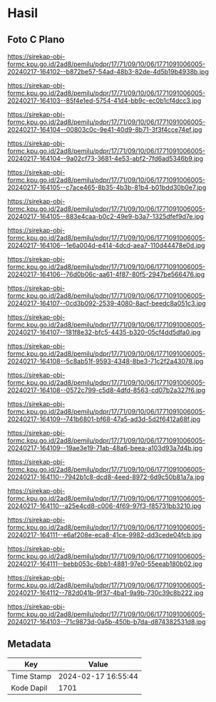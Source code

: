 # Hasil

## Foto C Plano

https://sirekap-obj-formc.kpu.go.id/2ad8/pemilu/pdpr/17/71/09/10/06/1771091006005-20240217-164102--b872be57-54ad-48b3-82de-4d5b19b4938b.jpg

https://sirekap-obj-formc.kpu.go.id/2ad8/pemilu/pdpr/17/71/09/10/06/1771091006005-20240217-164103--85f4e1ed-5754-41d4-bb9c-ec0b1cf4dcc3.jpg

https://sirekap-obj-formc.kpu.go.id/2ad8/pemilu/pdpr/17/71/09/10/06/1771091006005-20240217-164104--00803c0c-9e41-40d9-8b71-3f3f4cce74ef.jpg

https://sirekap-obj-formc.kpu.go.id/2ad8/pemilu/pdpr/17/71/09/10/06/1771091006005-20240217-164104--9a02cf73-3681-4e53-abf2-7fd6ad5346b9.jpg

https://sirekap-obj-formc.kpu.go.id/2ad8/pemilu/pdpr/17/71/09/10/06/1771091006005-20240217-164105--c7ace465-8b35-4b3b-81b4-b01bdd30b0e7.jpg

https://sirekap-obj-formc.kpu.go.id/2ad8/pemilu/pdpr/17/71/09/10/06/1771091006005-20240217-164105--883e4caa-b0c2-49e9-b3a7-1325dfef9d7e.jpg

https://sirekap-obj-formc.kpu.go.id/2ad8/pemilu/pdpr/17/71/09/10/06/1771091006005-20240217-164106--1e6a004d-e414-4dcd-aea7-110d44478e0d.jpg

https://sirekap-obj-formc.kpu.go.id/2ad8/pemilu/pdpr/17/71/09/10/06/1771091006005-20240217-164106--76d0b06c-aa61-4f87-80f5-2947be566476.jpg

https://sirekap-obj-formc.kpu.go.id/2ad8/pemilu/pdpr/17/71/09/10/06/1771091006005-20240217-164107--0cd3b092-2539-4080-8acf-beedc8a051c3.jpg

https://sirekap-obj-formc.kpu.go.id/2ad8/pemilu/pdpr/17/71/09/10/06/1771091006005-20240217-164107--181f8e32-bfc5-4435-b320-05cf4dd5dfa0.jpg

https://sirekap-obj-formc.kpu.go.id/2ad8/pemilu/pdpr/17/71/09/10/06/1771091006005-20240217-164108--5c8ab51f-9593-4348-8be3-71c2f2a43078.jpg

https://sirekap-obj-formc.kpu.go.id/2ad8/pemilu/pdpr/17/71/09/10/06/1771091006005-20240217-164108--0572c799-c5d8-4dfd-8563-cd07b2a327f6.jpg

https://sirekap-obj-formc.kpu.go.id/2ad8/pemilu/pdpr/17/71/09/10/06/1771091006005-20240217-164109--741b6801-bf68-47a5-ad3d-5d2f6412a68f.jpg

https://sirekap-obj-formc.kpu.go.id/2ad8/pemilu/pdpr/17/71/09/10/06/1771091006005-20240217-164109--19ae3e19-71ab-48a6-beea-a103d93a7d4b.jpg

https://sirekap-obj-formc.kpu.go.id/2ad8/pemilu/pdpr/17/71/09/10/06/1771091006005-20240217-164110--7942b1c8-dcd8-4eed-8972-6d9c50b81a7a.jpg

https://sirekap-obj-formc.kpu.go.id/2ad8/pemilu/pdpr/17/71/09/10/06/1771091006005-20240217-164110--a25e4cd8-c006-4f69-97f3-f85731bb3210.jpg

https://sirekap-obj-formc.kpu.go.id/2ad8/pemilu/pdpr/17/71/09/10/06/1771091006005-20240217-164111--e6af208e-eca8-41ce-9982-dd3cede04fcb.jpg

https://sirekap-obj-formc.kpu.go.id/2ad8/pemilu/pdpr/17/71/09/10/06/1771091006005-20240217-164111--bebb053c-6bb1-4881-97e0-55eeab180b02.jpg

https://sirekap-obj-formc.kpu.go.id/2ad8/pemilu/pdpr/17/71/09/10/06/1771091006005-20240217-164112--782d041b-9f37-4ba1-9a9b-730c39c8b222.jpg

https://sirekap-obj-formc.kpu.go.id/2ad8/pemilu/pdpr/17/71/09/10/06/1771091006005-20240217-164103--71c9873d-0a5b-450b-b7da-d874382531d8.jpg


## Metadata

| Key        | Value               |
| ---------- | ------------------- |
| Time Stamp | 2024-02-17 16:55:44 |
| Kode Dapil | 1701                |



